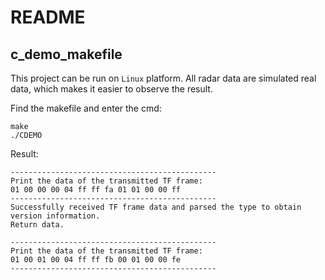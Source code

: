 # README

## c_demo_makefile

This project can be run on `Linux` platform. All radar data are simulated real data, which makes it easier to observe the result.

Find the makefile and enter the cmd:

```shell
make
./CDEMO
```

Result:

```shell
----------------------------------------------
Print the data of the transmitted TF frame: 
01 00 00 00 04 ff ff fa 01 01 00 00 ff
----------------------------------------------
Successfully received TF frame data and parsed the type to obtain version information.
Return data.

----------------------------------------------
Print the data of the transmitted TF frame: 
01 00 01 00 04 ff ff fb 00 01 00 00 fe
----------------------------------------------
```

